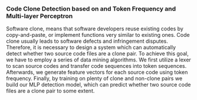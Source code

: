 ### Code Clone Detection based on and Token Frequency and Multi-layer Perceptron

Software clone, means that software developers reuse existing codes by copy-and-paste, or implement functions very similar to existing ones. Code clone usually leads to software defects and infringement disputes. Therefore, it is necessary to design a system which can automatically detect whether two source code files are a clone pair. To achieve this goal, we have to employ a series of data mining algorithms. We first utilize a lexer to scan source codes and transfer code sequences into token sequences. Afterwards, we generate feature vectors for each source code using token frequency. Finally, by training on plenty of clone and non-clone pairs we build our MLP detection model, which can predict whether two source code files are a clone pair to some extent.



